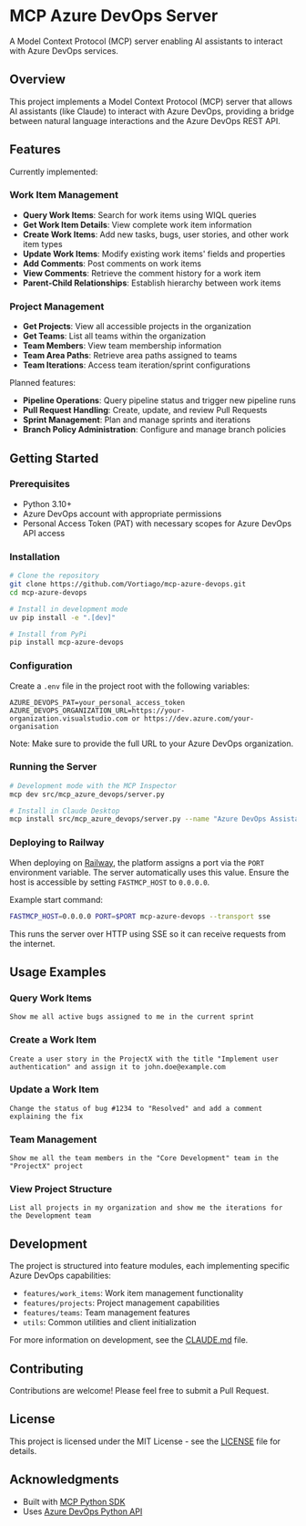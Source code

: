 # MCP Azure DevOps Server

A Model Context Protocol (MCP) server enabling AI assistants to interact with Azure DevOps services.

## Overview

This project implements a Model Context Protocol (MCP) server that allows AI assistants (like Claude) to interact with Azure DevOps, providing a bridge between natural language interactions and the Azure DevOps REST API.

## Features

Currently implemented:

### Work Item Management
- **Query Work Items**: Search for work items using WIQL queries
- **Get Work Item Details**: View complete work item information
- **Create Work Items**: Add new tasks, bugs, user stories, and other work item types
- **Update Work Items**: Modify existing work items' fields and properties
- **Add Comments**: Post comments on work items
- **View Comments**: Retrieve the comment history for a work item
- **Parent-Child Relationships**: Establish hierarchy between work items

### Project Management
- **Get Projects**: View all accessible projects in the organization
- **Get Teams**: List all teams within the organization
- **Team Members**: View team membership information
- **Team Area Paths**: Retrieve area paths assigned to teams
- **Team Iterations**: Access team iteration/sprint configurations

Planned features:
- **Pipeline Operations**: Query pipeline status and trigger new pipeline runs
- **Pull Request Handling**: Create, update, and review Pull Requests
- **Sprint Management**: Plan and manage sprints and iterations
- **Branch Policy Administration**: Configure and manage branch policies

## Getting Started

### Prerequisites

- Python 3.10+
- Azure DevOps account with appropriate permissions
- Personal Access Token (PAT) with necessary scopes for Azure DevOps API access

### Installation

```bash
# Clone the repository
git clone https://github.com/Vortiago/mcp-azure-devops.git
cd mcp-azure-devops

# Install in development mode
uv pip install -e ".[dev]"

# Install from PyPi
pip install mcp-azure-devops
```

### Configuration

Create a `.env` file in the project root with the following variables:

```
AZURE_DEVOPS_PAT=your_personal_access_token
AZURE_DEVOPS_ORGANIZATION_URL=https://your-organization.visualstudio.com or https://dev.azure.com/your-organisation
```

Note: Make sure to provide the full URL to your Azure DevOps organization.

### Running the Server

```bash
# Development mode with the MCP Inspector
mcp dev src/mcp_azure_devops/server.py

# Install in Claude Desktop
mcp install src/mcp_azure_devops/server.py --name "Azure DevOps Assistant"
```

### Deploying to Railway

When deploying on [Railway](https://railway.app/), the platform assigns a port
via the `PORT` environment variable. The server automatically uses this value.
Ensure the host is accessible by setting `FASTMCP_HOST` to `0.0.0.0`.

Example start command:

```bash
FASTMCP_HOST=0.0.0.0 PORT=$PORT mcp-azure-devops --transport sse
```

This runs the server over HTTP using SSE so it can receive requests from the
internet.

## Usage Examples

### Query Work Items

```
Show me all active bugs assigned to me in the current sprint
```

### Create a Work Item

```
Create a user story in the ProjectX with the title "Implement user authentication" and assign it to john.doe@example.com
```

### Update a Work Item

```
Change the status of bug #1234 to "Resolved" and add a comment explaining the fix
```

### Team Management

```
Show me all the team members in the "Core Development" team in the "ProjectX" project
```

### View Project Structure

```
List all projects in my organization and show me the iterations for the Development team
```

## Development

The project is structured into feature modules, each implementing specific Azure DevOps capabilities:

- `features/work_items`: Work item management functionality
- `features/projects`: Project management capabilities
- `features/teams`: Team management features
- `utils`: Common utilities and client initialization

For more information on development, see the [CLAUDE.md](CLAUDE.md) file.

## Contributing

Contributions are welcome! Please feel free to submit a Pull Request.

## License

This project is licensed under the MIT License - see the [LICENSE](LICENSE) file for details.

## Acknowledgments

- Built with [MCP Python SDK](https://github.com/modelcontextprotocol/python-sdk)
- Uses [Azure DevOps Python API](https://github.com/microsoft/azure-devops-python-api)

